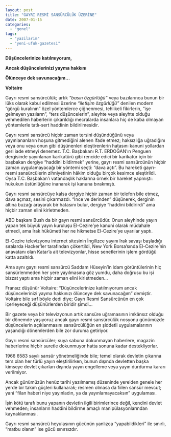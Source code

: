 ```yaml
---
layout: post
title: "GAYRI RESMİ SANSÜRCÜLÜK ÜZERİNE"
date: 2007-01-15
categories: 
  - "genel"
tags: 
  - "yazilarim"
  - "yeni-ufuk-gazetesi"
---
```


**Düşüncelerinize katılmıyorum,**

**Ancak düşüncelerinizi yayma hakkını**

**Ölünceye dek savunacağım…**

**Voltaire**

Gayrı resmi sansürcülük; artık _“basın özgürlüğü”_ veya bazılarınca bunun bir lüks olarak kabul edilmesi üzerine _“iletişim özgürlüğü”_ denilen modern “görgü kuralının” özel yöntemlerce çiğnenmesi, tehlikeli fikirlerin, “işe gelmeyen yazıların”, “ters düşüncelerin”, aleyhte veya aleyhte olduğu vehmedilen haberlerin çıkarıldığı mecralarda insanlara hiç de kaba olmayan yöntemlerle tatlı-sert haddinin bildirilmesidir.

Gayrı resmi sansürcü hiçbir zaman tersini düşündüğünü veya yayınlananların hoşuna gitmediğini alenen ifade etmez; haksızlığa uğradığını veya onu veya onun gibi düşünenleri eleştirenlerin hatasını kanuni yollardan geri iade etmeyi denemez. T.C. Başbakanı R.T. ERDOĞAN’ın Penguen dergisinde yayınlanan karikatürü gibi rencide edici bir karikatür için bir başbakan dergiye “haddini bildirmek” yerine, gayrı resmi sansürcünün hiçbir zaman uygulamayacağı bir yöntemi seçti: “dava açtı”. Bu hareketi gayrı-resmi sansürcülerin zihniyetinin hâkim olduğu birçok kesimce eleştirildi. Oysa T.C. Başbakan’ı vatandaşlık haklarına örnek bir hareket yapmıştı: hukukun üstünlüğüne inanarak işi kanuna bırakmıştı.

Gayrı resmi sansürcüye kalsa dergiye hiçbir zaman bir telefon bile etmez, dava açmaz, sesini çıkarmazdı. “İnce ve derinden” düşünerek, derginin altına buzağı arayarak bir hatasını bulur, dergiye “haddini bildirirdi” ama hiçbir zaman elini kirletmeden.

ABD başkanı Bush da bir gayrı resmi sansürcüdür. Onun aleyhinde yayın yapan tek büyük yayın kuruluşu El-Cezire’ye kanuni olarak müdahale etmedi, ama Irak hükümeti her ne hikmetse El-Cezire’ye uyarılar yaptı.

El-Cezire televizyonu internet sitesinin İngilizce yayını Irak savaşı başladığı sıralarda Hacker’ler tarafından çökertildi, New York Borsa’sında El-Cezire’nin anavatanı olan Katar’a ait televizyonlar, hisse senetlerinin işlem gördüğü katta azaltıldı.

Ama aynı gayrı resmi sansürcü Saddam Hüseyin’in idam görüntülerinin hiç sansürlenmeden her yere yayılmasına göz yumdu, daha doğrusu bu işi bizzat yaptı ama hiçbir zaman elini kirletmeden…

Fransız düşünür Voltaire: “Düşüncelerinize katılmıyorum ancak düşüncelerinizi yayma hakkınızı ölünceye dek savunacağım” demiştir. Voltaire bile sırf böyle dedi diye; Gayrı Resmi Sansürcünün en çok içerleyeceği düşünürlerden biridir şimdi…

Bir gazete veya bir televizyonun artık sansüre uğramasının imkânsız olduğu bir dönemde yaşıyoruz ancak gayrı resmi sansürcülük nosyonu günümüzde düşüncelerin açıklanmasını sansürcülüğün en şiddetli uygulamalarının yaşandığı dönemlerden bile zor duruma getiriyor.

Gayrı resmi sansürcüler; suya sabuna dokunmayan haberlere, magazin haberlerine hiçbir suretle dokunmuyor hatta sonuna kadar destekliyorlar.

1966 6583 sayılı sansür yönetmeliğinde bile; temel olarak devletin çıkarına ters olan her türlü yayın eleştirilirken, bunun dışında devletten başka kimseye devlet çıkarları dışında yayın engelleme veya yayın durdurma kararı verilmiyor.

Ancak günümüzün henüz tarihi yazılmamış düzeninde yerelden genele her yerde bir takım güçleri kullanarak; resmen olmasa da fiilen sansür mevcut; yani “filan haberi niye yayınladın, ya da yayınlamayacaksın” uygulaması.

İşin kötü tarafı bunu yapanın devletin ilgili birimlerince değil, kendini devlet vehmeden; insanların haddini bildirme amaçlı manipülasyonlarından kaynaklanması.

Gayrı resmi sansürcü heyulasının gücünün yanlızca “yapabildikleri” ile sınırlı, “matbu olanın” ise gücü sınırsızdır.
